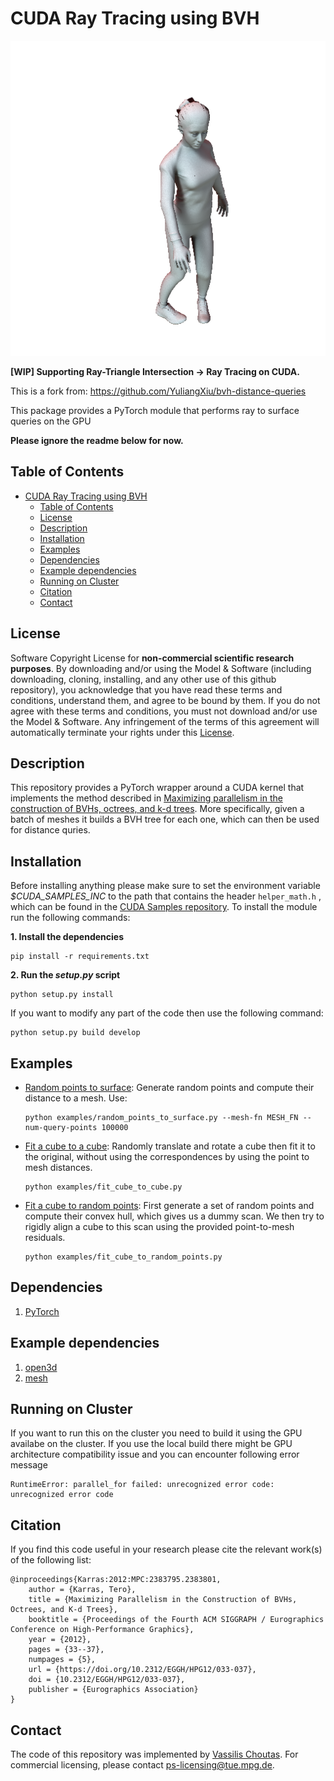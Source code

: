# CUDA Ray Tracing using BVH

![teasear](assets/000042.png)

**[WIP] Supporting Ray-Triangle Intersection -> Ray Tracing on CUDA.**

This is a fork from: https://github.com/YuliangXiu/bvh-distance-queries

This package provides a PyTorch module that performs ray to surface queries on the GPU

**Please ignore the readme below for now.**

## Table of Contents

- [CUDA Ray Tracing using BVH](#cuda-ray-tracing-using-bvh)
  - [Table of Contents](#table-of-contents)
  - [License](#license)
  - [Description](#description)
  - [Installation](#installation)
  - [Examples](#examples)
  - [Dependencies](#dependencies)
  - [Example dependencies](#example-dependencies)
  - [Running on Cluster](#running-on-cluster)
  - [Citation](#citation)
  - [Contact](#contact)

## License

Software Copyright License for **non-commercial scientific research purposes**.
By downloading and/or using the Model & Software (including downloading, cloning,
installing, and any other use of this github repository), you acknowledge that
you have read these terms and conditions, understand them, and agree to be bound
by them. If you do not agree with these terms and conditions, you must not
download and/or use the Model & Software. Any infringement of the terms of this
agreement will automatically terminate your rights under this
[License](./LICENSE).

## Description

This repository provides a PyTorch wrapper around a CUDA kernel that implements
the method described in [Maximizing parallelism in the construction of BVHs,
octrees, and k-d trees](https://dl.acm.org/citation.cfm?id=2383801). More
specifically, given a batch of meshes it builds a
BVH tree for each one, which can then be used for distance quries.

## Installation

Before installing anything please make sure to set the environment variable
_$CUDA_SAMPLES_INC_ to the path that contains the header `helper_math.h` , which
can be found in the [CUDA Samples repository](https://github.com/NVIDIA/cuda-samples).
To install the module run the following commands:

**1. Install the dependencies**

```Shell
pip install -r requirements.txt
```

**2. Run the _setup.py_ script**

```Shell
python setup.py install
```

If you want to modify any part of the code then use the following command:

```Shell
python setup.py build develop
```

## Examples

-   [Random points to surface](./examples/random_points_to_surface.py): Generate
    random points and compute their distance to a mesh. Use:
    ```Shell
    python examples/random_points_to_surface.py --mesh-fn MESH_FN --num-query-points 100000
    ```
-   [Fit a cube to a cube](./examples/fit_cube_to_cube.py): Randomly translate
    and rotate a cube then fit it to the original, without using the
    correspondences by using the point to mesh distances.

    ```Shell
    python examples/fit_cube_to_cube.py
    ```

-   [Fit a cube to random points](./examples/fit_cube_to_random_points.py):
    First generate a set of random points and compute their convex hull, which
    gives us a dummy scan. We then try to rigidly align a cube to this scan using
    the provided point-to-mesh residuals.
    ```Shell
    python examples/fit_cube_to_random_points.py
    ```

## Dependencies

1. [PyTorch](https://pytorch.org)

## Example dependencies

1. [open3d](http://www.open3d.org/)
1. [mesh](https://github.com/MPI-IS/mesh)

## Running on Cluster

If you want to run this on the cluster you need to build it using the GPU availabe on the cluster. If you use the local build there might be GPU architecture compatibility issue and you can encounter following error message

```
RuntimeError: parallel_for failed: unrecognized error code: unrecognized error code
```

## Citation

If you find this code useful in your research please cite the relevant work(s) of the following list:

```
@inproceedings{Karras:2012:MPC:2383795.2383801,
    author = {Karras, Tero},
    title = {Maximizing Parallelism in the Construction of BVHs, Octrees, and K-d Trees},
    booktitle = {Proceedings of the Fourth ACM SIGGRAPH / Eurographics Conference on High-Performance Graphics},
    year = {2012},
    pages = {33--37},
    numpages = {5},
    url = {https://doi.org/10.2312/EGGH/HPG12/033-037},
    doi = {10.2312/EGGH/HPG12/033-037},
    publisher = {Eurographics Association}
}
```

## Contact

The code of this repository was implemented by [Vassilis Choutas](vassilis.choutas@tuebingen.mpg.de).
For commercial licensing, please contact [ps-licensing@tue.mpg.de](ps-licensing@tue.mpg.de).
